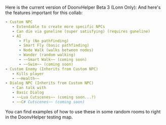 Here is the current version of DoonvHelper Beta 3 (Lonn Only):
And here's the features important for this collab:
```yaml
- Custom NPC
   - Extendable to create more specific NPCs
   - Can die via guneline (super satisfying) (requires guneline)
   - AI
      - Fly (No pathfinding)
      - Smart Fly (basic pathfinding)
      - Node Walk (walks between nodes)
      - Wander (random walking)
      - ~~Smart Walk~~ (coming soon)
      - ~~Swim~~ (coming soon)
- Custom Enemy (Inherits from Custom NPC) 
   - Kills player
   - ~~Health~~
- Dialog NPC (Inherits from Custom NPC)
   - Can talk with
   - Basic Dialog
   - ~~Lua Cutscenes~~ (coming soon...?)
   - ~~C# Cutscenes~~ (coming soon)
```
You can find examples of how to use these in some random rooms to right in the DoonvHelper testing map.